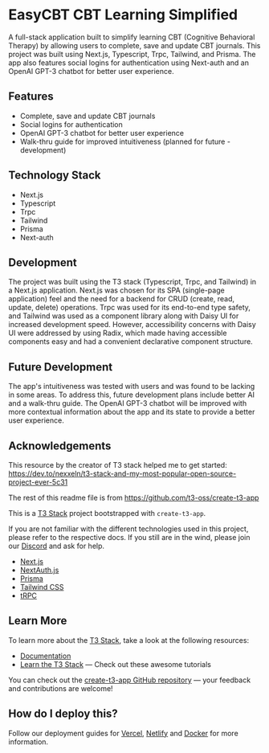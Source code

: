 # EasyCBT CBT Learning Simplified

A full-stack application built to simplify learning CBT (Cognitive Behavioral Therapy) by allowing users to complete, save and update CBT journals. This project was built using Next.js, Typescript, Trpc, Tailwind, and Prisma. The app also features social logins for authentication using Next-auth and an OpenAI GPT-3 chatbot for better user experience.

## Features

- Complete, save and update CBT journals
- Social logins for authentication
- OpenAI GPT-3 chatbot for better user experience
- Walk-thru guide for improved intuitiveness (planned for future - development)

## Technology Stack

- Next.js
- Typescript
- Trpc
- Tailwind
- Prisma
- Next-auth

## Development

The project was built using the T3 stack (Typescript, Trpc, and Tailwind) in a Next.js application. Next.js was chosen for its SPA (single-page application) feel and the need for a backend for CRUD (create, read, update, delete) operations. Trpc was used for its end-to-end type safety, and Tailwind was used as a component library along with Daisy UI for increased development speed. However, accessibility concerns with Daisy UI were addressed by using Radix, which made having accessible components easy and had a convenient declarative component structure.

## Future Development

The app's intuitiveness was tested with users and was found to be lacking in some areas. To address this, future development plans include better AI and a walk-thru guide. The OpenAI GPT-3 chatbot will be improved with more contextual information about the app and its state to provide a better user experience.

## Acknowledgements

This resource by the creator of T3 stack helped me to get started:
https://dev.to/nexxeln/t3-stack-and-my-most-popular-open-source-project-ever-5c31

The rest of this readme file is from
https://github.com/t3-oss/create-t3-app

This is a [T3 Stack](https://create.t3.gg/) project bootstrapped with `create-t3-app`.

If you are not familiar with the different technologies used in this project, please refer to the respective docs. If you still are in the wind, please join our [Discord](https://t3.gg/discord) and ask for help.

- [Next.js](https://nextjs.org)
- [NextAuth.js](https://next-auth.js.org)
- [Prisma](https://prisma.io)
- [Tailwind CSS](https://tailwindcss.com)
- [tRPC](https://trpc.io)

## Learn More

To learn more about the [T3 Stack](https://create.t3.gg/), take a look at the following resources:

- [Documentation](https://create.t3.gg/)
- [Learn the T3 Stack](https://create.t3.gg/en/faq#what-learning-resources-are-currently-available) — Check out these awesome tutorials

You can check out the [create-t3-app GitHub repository](https://github.com/t3-oss/create-t3-app) — your feedback and contributions are welcome!

## How do I deploy this?

Follow our deployment guides for [Vercel](https://create.t3.gg/en/deployment/vercel), [Netlify](https://create.t3.gg/en/deployment/netlify) and [Docker](https://create.t3.gg/en/deployment/docker) for more information.
